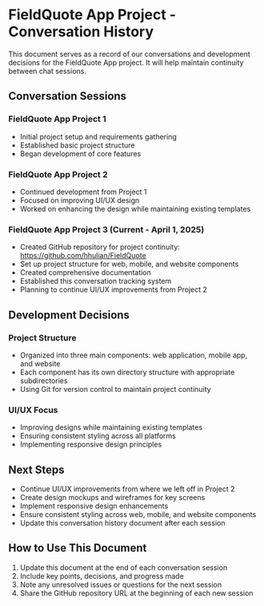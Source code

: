 # FieldQuote App Project - Conversation History

This document serves as a record of our conversations and development decisions for the FieldQuote App project. It will help maintain continuity between chat sessions.

## Conversation Sessions

### FieldQuote App Project 1
- Initial project setup and requirements gathering
- Established basic project structure
- Began development of core features

### FieldQuote App Project 2
- Continued development from Project 1
- Focused on improving UI/UX design
- Worked on enhancing the design while maintaining existing templates

### FieldQuote App Project 3 (Current - April 1, 2025)
- Created GitHub repository for project continuity: https://github.com/hhulian/FieldQuote
- Set up project structure for web, mobile, and website components
- Created comprehensive documentation
- Established this conversation tracking system
- Planning to continue UI/UX improvements from Project 2

## Development Decisions

### Project Structure
- Organized into three main components: web application, mobile app, and website
- Each component has its own directory structure with appropriate subdirectories
- Using Git for version control to maintain project continuity

### UI/UX Focus
- Improving designs while maintaining existing templates
- Ensuring consistent styling across all platforms
- Implementing responsive design principles

## Next Steps
- Continue UI/UX improvements from where we left off in Project 2
- Create design mockups and wireframes for key screens
- Implement responsive design enhancements
- Ensure consistent styling across web, mobile, and website components
- Update this conversation history document after each session

## How to Use This Document
1. Update this document at the end of each conversation session
2. Include key points, decisions, and progress made
3. Note any unresolved issues or questions for the next session
4. Share the GitHub repository URL at the beginning of each new session
